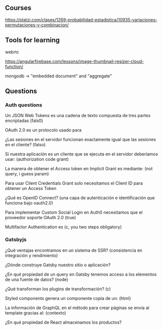 ## Courses

https://platzi.com/clases/1269-probabilidad-estadistica/10935-variaciones-permutaciones-y-combinacion/

## Tools for learning

webrtc

https://angularfirebase.com/lessons/image-thumbnail-resizer-cloud-function/

mongodb -> "embedded document" and "aggregate"

## Questions

### Auth questions

Un JSON Web Tokens es una cadena de texto compuesta de tres partes encriptadas (fals0)

OAuth 2.0 es un protocolo usado para

¿Las sesiones en el servidor funcionan exactamente igual que las sesiones en el cliente? (falso)

Si nuestra aplicación es un cliente que se ejecuta en el servidor deberíamos usar: (authorization code grant)

La manera de obtener el Access token en Implicit Grant es mediante: (not query, i guess param)

Para usar Client Credentials Grant solo necesitamos el Client ID para obtener un Access Token

¿Qué es OpenID Connect? (una capa de autenticación e identificación que funciona bajo oauth2.0)

Para implementar Custom Social Login en Auth0 necesitamos que el proveedor soporte OAuth 2.0 (true)

Multifactor Authentication es (c, you two steps obligatory)

### Gatsbyjs

¿Qué ventajas encontramos en un sistema de SSR? (consistencia en integración y rendimiento)

¿Dónde construye Gatsby nuestro sitio o aplicación?

¿En qué propiedad de un query en Gatsby tenemos acceso a los elementos de una fuente de datos? (node)

¿Qué transforman los plugins de transformación? (c)

Styled components genera un componente copia de un: (html)

La información de GraphQL en el método para crear páginas se envía al template gracias al: (contexto)

¿En qué propiedad de React almacenamos los productos?
